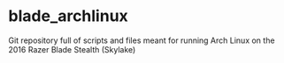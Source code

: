 # blade_archlinux
Git repository full of scripts and files meant for running Arch Linux on the 2016 Razer Blade Stealth (Skylake)
